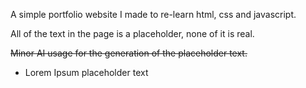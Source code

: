 A simple portfolio website I made to re-learn html, css and javascript.

All of the text in the page is a placeholder, none of it is real.

~~Minor AI usage for the generation of the placeholder text.~~
- Lorem Ipsum placeholder text
